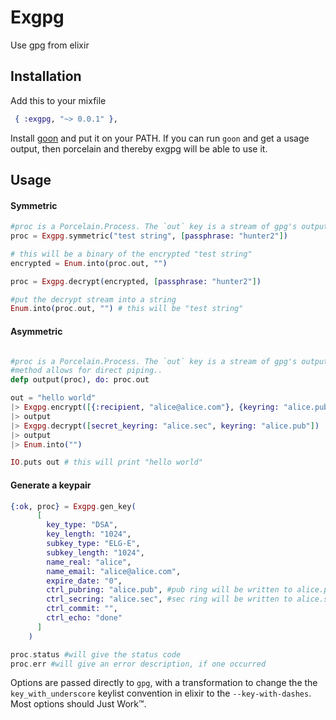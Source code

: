 Exgpg
=====

Use gpg from elixir


## Installation

Add this to your mixfile
```elixir
 { :exgpg, "~> 0.0.1" },
```

Install [goon](https://github.com/alco/goon) and put it on your PATH.
If you can run `goon` and get a usage output, then porcelain and thereby exgpg will be able to use it. 

## Usage

#### Symmetric 

```elixir
#proc is a Porcelain.Process. The `out` key is a stream of gpg's output.
proc = Exgpg.symmetric("test string", [passphrase: "hunter2"])

# this will be a binary of the encrypted "test string"
encrypted = Enum.into(proc.out, "") 

proc = Exgpg.decrypt(encrypted, [passphrase: "hunter2"])

#put the decrypt stream into a string
Enum.into(proc.out, "") # this will be "test string"
```


#### Asymmetric
```elixir

#proc is a Porcelain.Process. The `out` key is a stream of gpg's output. this
#method allows for direct piping..
defp output(proc), do: proc.out

out = "hello world"
|> Exgpg.encrypt([{:recipient, "alice@alice.com"}, {keyring: "alice.pub"}])
|> output
|> Exgpg.decrypt([secret_keyring: "alice.sec", keyring: "alice.pub"])
|> output
|> Enum.into("")

IO.puts out # this will print "hello world"

```

#### Generate a keypair
```elixir
{:ok, proc} = Exgpg.gen_key(
      [
        key_type: "DSA",
        key_length: "1024",
        subkey_type: "ELG-E",
        subkey_length: "1024",
        name_real: "alice",
        name_email: "alice@alice.com",
        expire_date: "0",
        ctrl_pubring: "alice.pub", #pub ring will be written to alice.pub
        ctrl_secring: "alice.sec", #sec ring will be written to alice.sec
        ctrl_commit: "",
        ctrl_echo: "done"
      ]
    )

proc.status #will give the status code
proc.err #will give an error description, if one occurred
```

Options are passed directly to `gpg`, with a transformation to change the the `key_with_underscore` keylist convention in elixir to the `--key-with-dashes`. Most options should Just Work™.